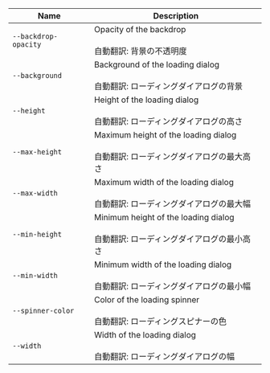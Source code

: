 
| Name | Description |
| --- | --- |
| `--backdrop-opacity` | Opacity of the backdrop<br /><br />自動翻訳: 背景の不透明度 |
| `--background` | Background of the loading dialog<br /><br />自動翻訳: ローディングダイアログの背景 |
| `--height` | Height of the loading dialog<br /><br />自動翻訳: ローディングダイアログの高さ |
| `--max-height` | Maximum height of the loading dialog<br /><br />自動翻訳: ローディングダイアログの最大高さ |
| `--max-width` | Maximum width of the loading dialog<br /><br />自動翻訳: ローディングダイアログの最大幅 |
| `--min-height` | Minimum height of the loading dialog<br /><br />自動翻訳: ローディングダイアログの最小高さ |
| `--min-width` | Minimum width of the loading dialog<br /><br />自動翻訳: ローディングダイアログの最小幅 |
| `--spinner-color` | Color of the loading spinner<br /><br />自動翻訳: ローディングスピナーの色 |
| `--width` | Width of the loading dialog<br /><br />自動翻訳: ローディングダイアログの幅 |


